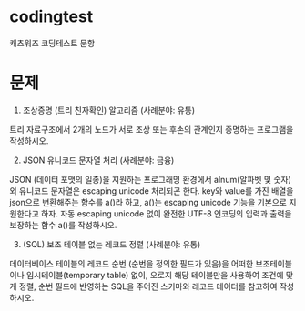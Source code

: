 # codingtest
캐츠워즈 코딩테스트 문항

# 문제
1. 조상증명 (트리 친자확인) 알고리즘 (사례분야: 유통)

트리 자료구조에서 2개의 노드가 서로 조상 또는 후손의 관계인지 증명하는 프로그램을 작성하시오.

2. JSON 유니코드 문자열 처리 (사례분야: 금융)

JSON (데이터 포맷의 일종)을 지원하는 프로그래밍 환경에서 alnum(알파벳 및 숫자) 외 유니코드 문자열은 escaping unicode 처리되곤 한다.
key와 value를 가진 배열을 json으로 변환해주는 함수를 a()라 하고, a()는 escaping unicode 기능을 기본으로 지원한다고 하자.
자동 escaping unicode 없이 완전한 UTF-8 인코딩의 입력과 출력을 보장하는 함수 a()를 작성하시오.

3. (SQL) 보조 테이블 없는 레코드 정렬 (사례분야: 유통)

데이터베이스 테이블의 레코드 순번 (순번을 정의한 필드가 있음)을 어떠한 보조테이블이나 임시테이블(temporary table) 없이, 오로지 해당 테이블만을 사용하여 조건에 맞게 정렬, 순번 필드에 반영하는 SQL을 주어진 스키마와 레코드 데이터를 참고하여 작성하시오.
